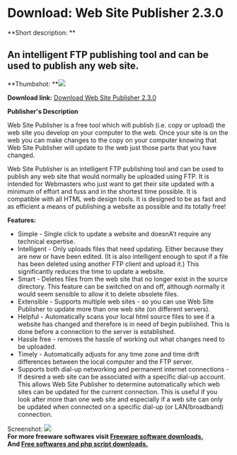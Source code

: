 # Download: Web Site Publisher 2.3.0

**Short description: **

## An intelligent FTP publishing tool and can be used to publish any web site.

  
**Thumbshot: **![](http://www.freewarefiles.com/screenshot/websitepublisher_md.jpg)   
  
**Download link:** [Download Web Site Publisher 2.3.0](http://freesoftwares.boysofts.com/Web-Site-Publisher_program_52703.html)  
  

**Publisher's Description**  
  

Web Site Publisher is a free tool which will publish (i.e. copy or upload) the
web site you develop on your computer to the web. Once your site is on the web
you can make changes to the copy on your computer knowing that Web Site
Publisher will update to the web just those parts that you have changed.

Web Site Publisher is an intelligent FTP publishing tool and can be used to
publish any web site that would normally be uploaded using FTP. It is intended
for Webmasters who just want to get their site updated with a minimum of
effort and fuss and in the shortest time possible. It is compatible with all
HTML web design tools. It is designed to be as fast and as efficient a means
of publishing a website as possible and its totally free!

**Features:**

  * Simple - Single click to update a website and doesnA't require any technical expertise. 
  * Intelligent - Only uploads files that need updating. Either because they are new or have been edited. (It is also intelligent enough to spot if a file has been deleted using another FTP client and upload it.) This significantly reduces the time to update a website. 
  * Smart - Deletes files from the web site that no longer exist in the source directory. This feature can be switched on and off, although normally it would seem sensible to allow it to delete obsolete files. 
  * Extensible - Supports multiple web sites - so you can use Web Site Publisher to update more than one web site (on different servers). 
  * Helpful - Automatically scans your local html source files to see if a website has changed and therefore is in need of begin published. This is done before a connection to the server is established. 
  * Hassle free - removes the hassle of working out what changes need to be uploaded. 
  * Timely - Automatically adjusts for any time zone and time drift differences between the local computer and the FTP server. 
  * Supports both dial-up networking and permanent internet connections - If desired a web site can be associated with a specific dial-up account. This allows Web Site Publisher to determine automatically which web sites can be updated for the current connection. This is useful if you look after more than one web site and especially if a web site can only be updated when connected on a specific dial-up (or LAN/broadband) connection. 

  
  
Screenshot: ![](http://www.freewarefiles.com/screenshot/websitepublisher.jpg)  
**For more freeware softwares visit [Freeware software downloads.](http://freesoftwares.boysofts.com/)**   
**And [Free softwares and php script downloads.](http://www.boysofts.com/)**

